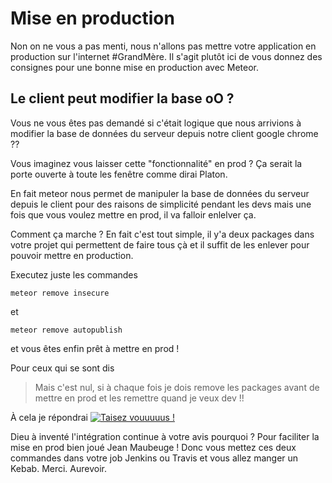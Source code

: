 # Mise en production

Non on ne vous a pas menti, nous n'allons pas mettre votre application en production sur l'internet #GrandMère. Il s'agit plutôt ici de vous donnez des consignes pour une bonne mise en production avec Meteor.

## Le client peut modifier la base oO ?
Vous ne vous êtes pas demandé si c'était logique que nous arrivions à modifier la base de données du serveur depuis notre client google chrome ??

Vous imaginez vous laisser cette "fonctionnalité" en prod ? Ça serait la porte ouverte à toute les fenêtre comme dirai Platon.

En fait meteor nous permet de manipuler la base de données du serveur depuis le client pour des raisons de simplicité pendant les devs mais une fois que vous voulez mettre en prod, il va falloir enlelver ça.


Comment ça marche ? En fait c'est tout simple, il y'a deux packages dans votre projet qui permettent de faire tous çà et il suffit de les enlever pour pouvoir mettre en production.

Executez juste les commandes
```
meteor remove insecure
```
et
```
meteor remove autopublish
```

et vous êtes enfin prêt à mettre en prod !

Pour ceux qui se sont dis
> Mais c'est nul, si à chaque fois je dois remove les packages avant de mettre en prod et les remettre quand je veux dev !!

À cela je répondrai
[![Taisez vouuuuus !](http://img.youtube.com/vi/9TKC27K8cIo/0.jpg)](http://www.youtube.com/watch?v=9TKC27K8cIo)

Dieu à inventé l'intégration continue à votre avis pourquoi ?
Pour faciliter la mise en prod bien joué Jean Maubeuge !
Donc vous mettez ces deux commandes dans votre job Jenkins ou Travis et vous allez manger un Kebab. Merci. Aurevoir.


